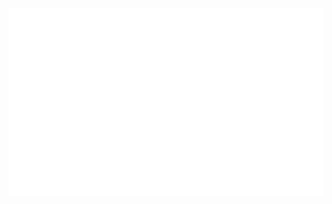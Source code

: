 <a href="https://sglazov.ru/" target="_blank">
<div align="center">
	<img src="./svg.svg?v3" 
	     width="854" 
	     height="300">
</div>
</a>
